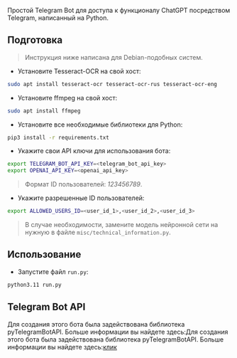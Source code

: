 Простой Telegram Bot для доступа к функционалу ChatGPT посредством Telegram, написанный на Python.

## Подготовка

> Инструкция ниже написана для Debian-подобных систем.

- Установите Tesseract-OCR на свой хост:

```bash
sudo apt install tesseract-ocr tesseract-ocr-rus tesseract-ocr-eng  
```

- Установите ffmpeg на свой хост:

```bash
sudo apt install ffmpeg
```

- Установите все необходимые библиотеки для Python:

```bash
pip3 install -r requirements.txt
```

- Укажите свои API ключи для использования бота:

```bash
export TELEGRAM_BOT_API_KEY=<telegram_bot_api_key>
export OPENAI_API_KEY=<openai_api_key>
```

> Формат ID пользователей: _123456789_.
- Укажите разрешенные ID пользователей:
```bash
export ALLOWED_USERS_ID=<user_id_1>,<user_id_2>,<user_id_3>
```

> В случае необходимости, замените модель нейронной сети на нужную в файле `misc/technical_information.py`.

## Использование

- Запустите файл `run.py`:

```bash
python3.11 run.py
```

## Telegram Bot API

Для создания этого бота была задействована библиотека pyTelegramBotAPI. Больше информации вы найдете здесь:Для создания
этого бота была задействована библиотека pyTelegramBotAPI. Больше информации вы найдете
здесь:[клик](https://github.com/eternnoir/pyTelegramBotAPI)